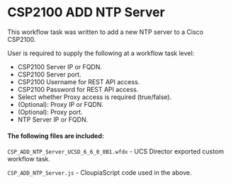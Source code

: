 # CSP2100 ADD NTP Server

This workflow task was written to add a new NTP server to a Cisco CSP2100.

User is required to supply the following at a workflow task level:

* CSP2100 Server IP or FQDN.
* CSP2100 Server port.
* CSP2100 Username for REST API access.
* CSP2100 Password for REST API access.
* Select whether Proxy access is required (true/false).
* (Optional): Proxy IP or FQDN.
* (Optional): Proxy port.
* NTP Server IP or FQDN.

#### The following files are included:

```CSP_ADD_NTP_Server_UCSD_6_6_0_0B1.wfdx``` - UCS Director exported custom workflow task.

```CSP_ADD_NTP_Server.js``` - CloupiaScript code used in the above.
